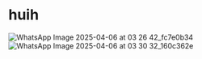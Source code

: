 # huih
![WhatsApp Image 2025-04-06 at 03 26 42_fc7e0b34](https://github.com/user-attachments/assets/1a9515a0-0362-4638-aac1-ec127de7fa02)
![WhatsApp Image 2025-04-06 at 03 30 32_160c362e](https://github.com/user-attachments/assets/e7c034b4-88a3-4aea-8ccf-9d7042d8cc30)

